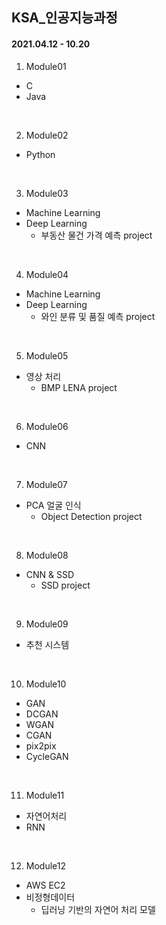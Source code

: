 ## KSA_인공지능과정

#### 2021.04.12 - 10.20 

1. Module01
- C
- Java
<br>

2. Module02
- Python
<br>

3. Module03
- Machine Learning
- Deep Learning
  + 부동산 물건 가격 예측 project
<br>

4. Module04
- Machine Learning
- Deep Learning
  + 와인 분류 및 품질 예측 project
<br>

5. Module05
- 영상 처리
  + BMP LENA project
<br>

6. Module06
- CNN
<br>

7. Module07
- PCA 얼굴 인식
  + Object Detection project
<br>

8. Module08
- CNN & SSD
  + SSD project
<br>

9. Module09
- 추천 시스템
<br>

10. Module10
- GAN
- DCGAN
- WGAN
- CGAN
- pix2pix
- CycleGAN
<br>

11. Module11
- 자연어처리
- RNN
<br>

12. Module12
- AWS EC2
- 비정형데이터
  + 딥러닝 기반의 자연어 처리 모델
<br>

